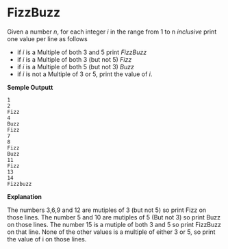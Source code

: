 # FizzBuzz

Given a number *n*, for each integer *i* in the range from 1 to n *inclusive* print one value per line as follows

* if *i* is a Multiple of both 3 and 5 print *FizzBuzz*
* if *i* is a Multiple of both 3 (but not 5) *Fizz*
* if *i* is a Multiple of both 5 (but not 3) *Buzz*
* if *i* is not a Multiple of 3 or 5, print the value of *i*.

**Semple Outputt**

```
1
2
Fizz
4
Buzz
Fizz
7
8
Fizz
Buzz
11
Fizz
13
14
Fizzbuzz
```

**Explanation**

The numbers 3,6,9 and 12 are mutiples of 3 (but not 5) so print Fizz on those lines. The number 5 and 10 are mutiples of 5 (But not 3) so print Buzz on those lines. The number 15 is a mutiple of both 3 and 5 so print FizzBuzz on that line. None of the other values is a multiple of either 3 or 5, so print the value of i on those lines.  
 
